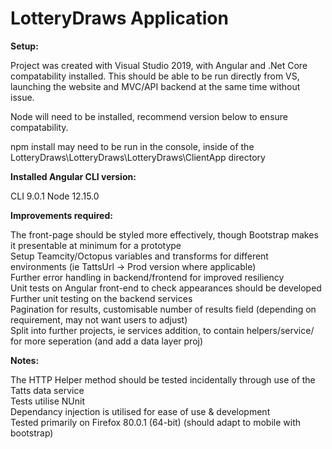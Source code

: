 # LotteryDraws Application

**Setup:**
<p>
Project was created with Visual Studio 2019, with Angular and .Net Core compatability installed.
This should be able to be run directly from VS, launching the website and MVC/API backend at the same time without issue.
  </p>
  <p>
  Node will need to be installed, recommend version below to ensure compatability.
  <p/>
  <p>
  npm install may need to be run in the console, inside of the LotteryDraws\LotteryDraws\LotteryDraws\ClientApp directory
  </p>

__Installed Angular CLI version:__
<p>
CLI 9.0.1
Node 12.15.0
</p>
<strong>Improvements required:</strong>
<p>
The front-page should be styled more effectively, though Bootstrap makes it presentable at minimum for a prototype<br/>
Setup Teamcity/Octopus variables and transforms for different environments (ie TattsUrl -> Prod version where applicable)<br/>
Further error handling in backend/frontend for improved resiliency<br/>
Unit tests on Angular front-end to check appearances should be developed<br/>
Further unit testing on the backend services<br/>
Pagination for results, customisable number of results field (depending on requirement, may not want users to adjust)<br/>
Split into further projects, ie services addition, to contain helpers/service/ for more seperation (and add a data layer proj)
</p>
<strong>Notes:</strong>
<p>
The HTTP Helper method should be tested incidentally through use of the Tatts data service<br/>
Tests utilise NUnit<br/>
Dependancy injection is utilised for ease of use & development<br/>
Tested primarily on Firefox 80.0.1 (64-bit) (should adapt to mobile with bootstrap)
</p>
